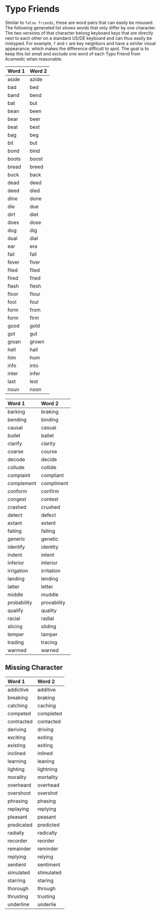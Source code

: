 
# Typo Friends
Similar to `false friends`, these are word pairs that can easily be misused.
The following generated list shows words that only differ by one character.
The two versions of that character belong keyboard keys that are directly next to each other on a standard US/DE keyboard and can thus easily be mistyped.
For example, `f` and `t` are key neighbors and have a similar visual appearance, which makes the difference difficult to spot. 
The goal is to keep this list small and exclude one word of each Typo Friend from Acamedic when reasonable.


| Word 1              | Word 2         |
|:--------------------|:---------------|
|aside                | azide          |
|bad                  | bed            |
|band                 | bend           |
|bat                  | but            |
|bean                 | been           |
|bear                 | beer           |
|beat                 | best           |
|bag                  | beg            |
|bit                  | but            |
|bond                 | bind           |
|boots                | boost          |
|bread                | breed          |
|buck                 | back           |
|dead                 | deed           |
|deed                 | died           |
|dine                 | done           |
|die                  | due            |
|dirt                 | diet           |
|does                 | dose           |
|dog                  | dig            |
|dual                 | dial           |
|ear                  | era            |
|fail                 | fall           |
|fever                | fiver          |
|filed                | flied          |
|fired                | fried          |
|flash                | flesh          |
|floor                | flour          |
|fool                 | foul           |
|form                 | from           |
|form                 | firm           |
|good                 | gold           |
|got                  | gut            |
|groan                | grown          |
|hell                 | hall           |
|him                  | hum            |
|info                 | into           |
|inter                | infer          |
|last                 | lest           |
|noun                 | noon           |




| Word 1              | Word 2          |
|:--------------------|:----------------|
|barking              | braking         |
|bending              | binding         |
|causal               | casual          |
|bullet               | ballet          |
|clarify              | clarity         |
|coarse               | course          |
|decode               | decide          |
|collude              | collide         |
|complaint            | compliant       |   
|complement           | compliment      |
|conform              | confirm         |
|congest              | contest         |
|crashed              | crushed         |
|detect               | defect          |
|extant               | extent          |
|failing              | falling         |
|generic              | genetic         |
|identify             | identity        |
|indent               | intent          |
|inferior             | interior        |
|irrigation           | irritation      |
|landing              | lending         |
|latter               | letter          |
|middle               | muddle          |
|probability          | provability     |
|qualify              | quality         |
|racial               | radial          |
|slicing              | sliding         |
|temper               | tamper          |
|trading              | tracing         |
|warmed               | warned          |





## Missing Character

| Word 1             | Word 2           |
|:-------------------|:-----------------|
|addictive           | additive         |
|breaking            | braking          |
|catching            | caching          |
|competed            | completed        |
|contracted          | contacted        |
|deriving            | driving          |
|exciting            | exiting          |
|existing            | exiting          |
|inclined            | inlined          |
|learning            | leaning          |
|lighting            | lightning        |
|morality            | mortality        |
|overheard           | overhead         |
|overshoot           | overshot         |
|phrasing            | phasing          |
|replaying           | replying         |
|pleasant            | peasant          |
|predicated          | predicted        |
|radially            | radically        |
|recorder            | reorder          |
|remainder           | reminder         |
|replying            | relying          |
|sentient            | sentiment        |
|simulated           | stimulated       |
|starring            | staring          |
|thorough            | through          |
|thrusting           | trusting         |
|underline           | underlie         |






